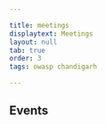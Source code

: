 ```yaml
---

title: meetings
displaytext: Meetings
layout: null
tab: true
order: 3
tags: owasp chandigarh

---
```

<h2>Events</h2>
